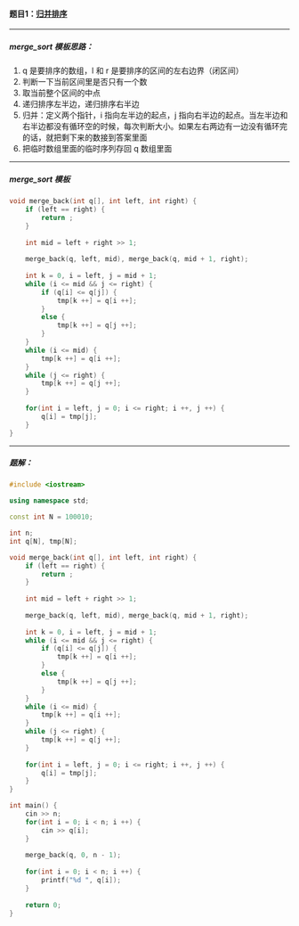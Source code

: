 #### 题目1：<a href="https://www.acwing.com/problem/content/789/">归并排序</a>

---------------------------------------------

##### merge_sort 模板思路：

1. q 是要排序的数组，l 和 r 是要排序的区间的左右边界（闭区间）
2. 判断一下当前区间里是否只有一个数
3. 取当前整个区间的中点
4. 递归排序左半边，递归排序右半边
5. 归并：定义两个指针，i 指向左半边的起点，j 指向右半边的起点。当左半边和右半边都没有循环空的时候，每次判断大小。如果左右两边有一边没有循环完的话，就把剩下来的数接到答案里面
6. 把临时数组里面的临时序列存回 q 数组里面

-------------------------------

##### merge_sort 模板

```c++
void merge_back(int q[], int left, int right) {
    if (left == right) {
        return ;
    }
    
    int mid = left + right >> 1;
    
    merge_back(q, left, mid), merge_back(q, mid + 1, right);
    
    int k = 0, i = left, j = mid + 1;
    while (i <= mid && j <= right) {
        if (q[i] <= q[j]) {
            tmp[k ++] = q[i ++];
        }
        else {
            tmp[k ++] = q[j ++];
        }
    }
    while (i <= mid) {
        tmp[k ++] = q[i ++];
    }
    while (j <= right) {
        tmp[k ++] = q[j ++];
    }
    
    for(int i = left, j = 0; i <= right; i ++, j ++) {
        q[i] = tmp[j];
    }
}
```

--------------------

##### 题解：

```c++
#include <iostream>

using namespace std;

const int N = 100010;

int n;
int q[N], tmp[N];

void merge_back(int q[], int left, int right) {
    if (left == right) {
        return ;
    }
    
    int mid = left + right >> 1;
    
    merge_back(q, left, mid), merge_back(q, mid + 1, right);
    
    int k = 0, i = left, j = mid + 1;
    while (i <= mid && j <= right) {
        if (q[i] <= q[j]) {
            tmp[k ++] = q[i ++];
        }
        else {
            tmp[k ++] = q[j ++];
        }
    }
    while (i <= mid) {
        tmp[k ++] = q[i ++];
    }
    while (j <= right) {
        tmp[k ++] = q[j ++];
    }
    
    for(int i = left, j = 0; i <= right; i ++, j ++) {
        q[i] = tmp[j];
    }
}

int main() {
    cin >> n;
    for(int i = 0; i < n; i ++) {
        cin >> q[i];
    }
    
    merge_back(q, 0, n - 1);
    
    for(int i = 0; i < n; i ++) {
        printf("%d ", q[i]);
    }
    
    return 0;
}
```

